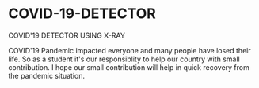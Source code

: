 # COVID-19-DETECTOR
COVID'19 DETECTOR USING X-RAY 

COVID'19 Pandemic impacted everyone and many people have losed their life. So as a student it's our responsiblity to help our country with small contribution. I hope our small contribution will help in quick recovery from the pandemic situation.  
